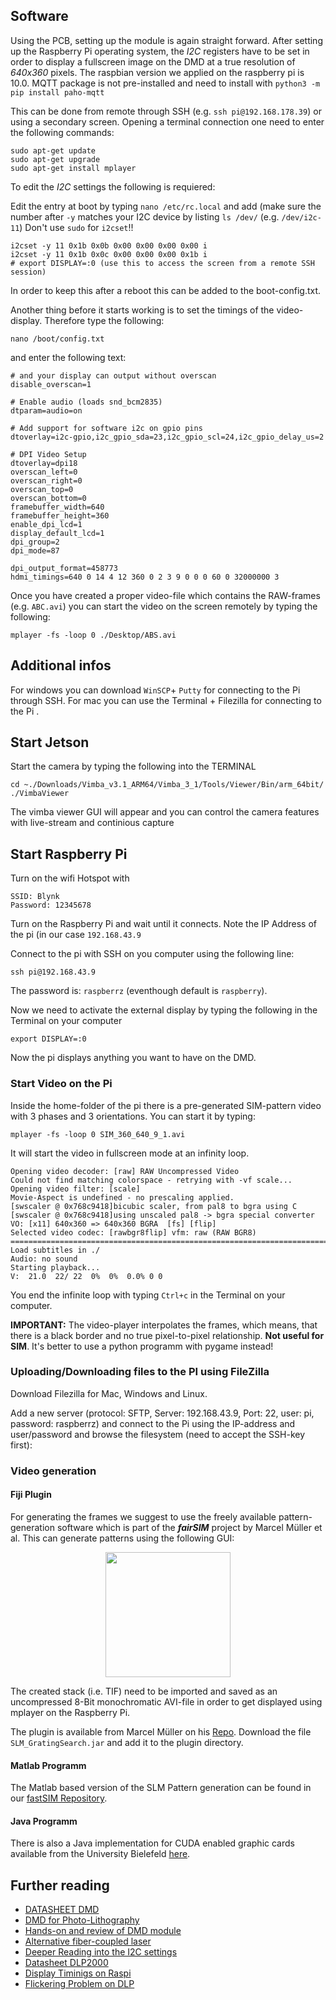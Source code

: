 ## Software  

Using the PCB, setting up the module is again straight forward. After setting up the Raspberry Pi operating system, the *I2C* registers have to be set in order to display a fullscreen image on the DMD at a true resolution of *640x360* pixels. The raspbian version we applied on the raspberry pi is 10.0. MQTT package is not pre-installed and need to install with ```python3 -m pip install paho-mqtt```

This can be done from remote through SSH (e.g. ```ssh pi@192.168.178.39```) or using a secondary screen.
Opening a terminal connection one need to enter the following commands:

```
sudo apt-get update
sudo apt-get upgrade
sudo apt-get install mplayer

```

To edit the *I2C* settings the following is requiered:

Edit the entry at boot by typing ```nano /etc/rc.local``` and add (make sure the number after ```-y``` matches your I2C device by listing ```ls /dev/``` (e.g. ```/dev/i2c-11```)
Don't use ```sudo``` for ```i2cset```!!

```
i2cset -y 11 0x1b 0x0b 0x00 0x00 0x00 0x00 i
i2cset -y 11 0x1b 0x0c 0x00 0x00 0x00 0x1b i
# export DISPLAY=:0 (use this to access the screen from a remote SSH session)
```

In order to keep this after a reboot this can be added to the boot-config.txt.


Another thing before it starts working is to set the timings of the video-display.
Therefore type the following:

```nano /boot/config.txt```

and enter the following text:

```
# and your display can output without overscan
disable_overscan=1

# Enable audio (loads snd_bcm2835)
dtparam=audio=on

# Add support for software i2c on gpio pins
dtoverlay=i2c-gpio,i2c_gpio_sda=23,i2c_gpio_scl=24,i2c_gpio_delay_us=2

# DPI Video Setup
dtoverlay=dpi18
overscan_left=0
overscan_right=0
overscan_top=0
overscan_bottom=0
framebuffer_width=640
framebuffer_height=360
enable_dpi_lcd=1
display_default_lcd=1
dpi_group=2
dpi_mode=87

dpi_output_format=458773
hdmi_timings=640 0 14 4 12 360 0 2 3 9 0 0 0 60 0 32000000 3

```


Once you have created a proper video-file which contains the RAW-frames (e.g. ```ABC.avi```) you can start the video on the screen remotely by typing the following:

```mplayer -fs -loop 0 ./Desktop/ABS.avi```


## Additional infos 


For windows you can download ```WinSCP```+ ```Putty``` for connecting to the Pi through SSH. 
For mac you can use the Terminal + Filezilla for connecting to the Pi .

## Start Jetson

Start the camera by typing the following into the TERMINAL

```
cd ~./Downloads/Vimba_v3.1_ARM64/Vimba_3_1/Tools/Viewer/Bin/arm_64bit/
./VimbaViewer
```

The vimba viewer GUI will appear and you can control the camera features with live-stream and continious capture



## Start Raspberry Pi 

Turn on the wifi Hotspot with 

```
SSID: Blynk
Password: 12345678
```

Turn on the Raspberry Pi and wait until it connects. Note the IP Address of the pi (in our case ```192.168.43.9```

Connect to the pi with SSH on you computer using the following line: 


```
ssh pi@192.168.43.9
```

The password is: ```raspberrz``` (eventhough default is ```raspberry```). 

Now we need to activate the external display by typing the following in the Terminal on your computer

```
export DISPLAY=:0
```

Now the pi displays anything you want to have on the DMD. 


### Start Video on the Pi

Inside the home-folder of the pi there is a pre-generated SIM-pattern video with 3 phases and 3 orientations. You can start it by typing:

```
mplayer -fs -loop 0 SIM_360_640_9_1.avi 
```

It will start the video in fullscreen mode at an infinity loop.


```
Opening video decoder: [raw] RAW Uncompressed Video
Could not find matching colorspace - retrying with -vf scale...
Opening video filter: [scale]
Movie-Aspect is undefined - no prescaling applied.
[swscaler @ 0x768c9418]bicubic scaler, from pal8 to bgra using C
[swscaler @ 0x768c9418]using unscaled pal8 -> bgra special converter
VO: [x11] 640x360 => 640x360 BGRA  [fs] [flip]
Selected video codec: [rawbgr8flip] vfm: raw (RAW BGR8)
==========================================================================
Load subtitles in ./
Audio: no sound
Starting playback...
V:  21.0  22/ 22  0%  0%  0.0% 0 0 
```

You end the infinite loop with typing ```Ctrl+c``` in the Terminal on your computer. 

**IMPORTANT:** The video-player interpolates the frames, which means, that there is a black border and no true pixel-to-pixel relationship. **Not useful for SIM**. It's better to use a python programm with pygame instead! 


### Uploading/Downloading files to the PI using FileZilla

Download Filezilla for Mac, Windows and Linux. 

Add a new server (protocol: SFTP, Server: 192.168.43.9, Port: 22, user: pi, password: raspberrz) and connect to the Pi using the IP-address and user/password and browse the filesystem (need to accept the SSH-key first):	


### Video generation

#### Fiji Plugin

For generating the frames we suggest to use the freely available pattern-generation software which is part of the ***fairSIM*** project by Marcel Müller et al. This can generate patterns using the following GUI:


<p align="center">
<img src="./IMAGES/fairSIM_configuration.png" width="200">
</p>

The created stack (i.e. TIF) need to be imported and saved as an uncompressed 8-Bit monochromatic AVI-file in order to get displayed using mplayer on the Raspberry Pi.

The plugin is available from Marcel Müller on his [Repo](https://github.com/fairSIM/fastSIM-GratingSearch/releases). Download the file ```SLM_GratingSearch.jar``` and add it to the plugin directory. 

#### Matlab Programm

The Matlab based version of the SLM Pattern generation can be found in our [fastSIM Repository](https://github.com/nanoimaging/fastSIM_GratingSearchforSLM).

#### Java Programm

There is also a Java implementation for CUDA enabled graphic cards available from the University Bielefeld [here](https://github.com/biophotonics-bielefeld/coherent-dmd-sim-simulator).

## Further reading

- [DATASHEET DMD](https://www.digikey.at/de/product-highlight/t/texas-instruments/dlp-lightcrafter-display-2000-eval-module)
- [DMD for Photo-Lithography](https://hackaday.io/project/25260/gallery#f8c0a842e59a10156db102aedcd8b790)
- [Hands-on and review of DMD module](https://www.element14.com/community/roadTestReviews/2662/l/dlp-pico-display-projector-evm-beaglebone-black-review)
- [Alternative fiber-coupled laser](https://de.aliexpress.com/item/32880918252.html)
- [Deeper Reading into the I2C settings](https://mikrokontroler.pl/2019/01/02/projektor-dlp-z-wykorzystaniem-raspberry-pi-3-oraz-modulu-ti-lightcrafter-display-2000/2/)
- [Datasheet DLP2000](http://www.ti.com/lit/ds/symlink/dlp2000.pdf)
- [Display Timinigs on Raspi](https://www.raspberrypi.org/documentation/hardware/raspberrypi/dpi/)
- [Flickering Problem on DLP](https://e2e.ti.com/support/dlp/f/94/t/700072?DLPDLCR2000EVM-Screen-Jitter-Glitch-on-Output-of-DLP-Lightcrafter-2000)

